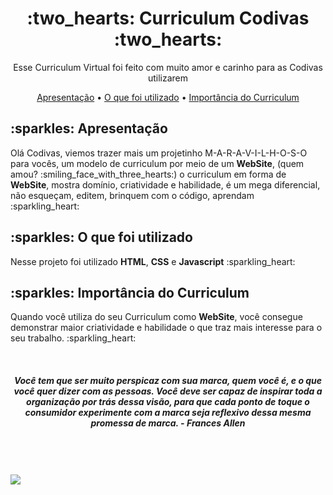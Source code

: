 <h1 align="center">:two_hearts: Curriculum Codivas :two_hearts:</h1>
<p align="center">Esse Curriculum Virtual foi feito com muito amor e carinho para as Codivas utilizarem</p>


<p align="center">
 <a href="#apresentacao">Apresentação</a> •   <a href="#utilizados">O que foi utilizado</a> • 
 <a href="#importancia">Importância do Curriculum</a> 
</p>


<h2 id="apresentacao">:sparkles: Apresentação</h2>
<p>Olá Codivas, viemos trazer mais um projetinho M-A-R-A-V-I-L-H-O-S-O para vocês, um modelo de curriculum por meio de um <strong>WebSite</strong>, (quem amou? :smiling_face_with_three_hearts:) o curriculum em forma de <strong>WebSite</strong>, mostra domínio, criatividade e habilidade, é um mega diferencial, não esqueçam, editem, brinquem com o código, aprendam :sparkling_heart:


<h2 id="utilizados">:sparkles: O que foi utilizado</h2>
<p> Nesse projeto foi utilizado <strong>HTML</strong>, <strong>CSS</strong> e <strong>Javascript</strong> :sparkling_heart:</p>

<h2 id="importancia">:sparkles: Importância do Curriculum</h2>
<p> Quando você utiliza do seu Curriculum como <strong>WebSite</strong>, você consegue demonstrar maior criatividade e habilidade o que traz mais interesse para o seu trabalho.
  :sparkling_heart: </p>


<br>

<h5 align="center">Você tem que ser muito perspicaz com sua marca, quem você é, e o que você quer dizer com as pessoas. Você deve ser capaz de inspirar toda a organização por trás dessa visão, para que cada ponto de toque o consumidor experimente com a marca seja reflexivo dessa mesma promessa de marca. -
Frances Allen</h5>

<br>
<br>
<br>

<img src="https://i.imgur.com/5mxJOAo.png" align="center">
